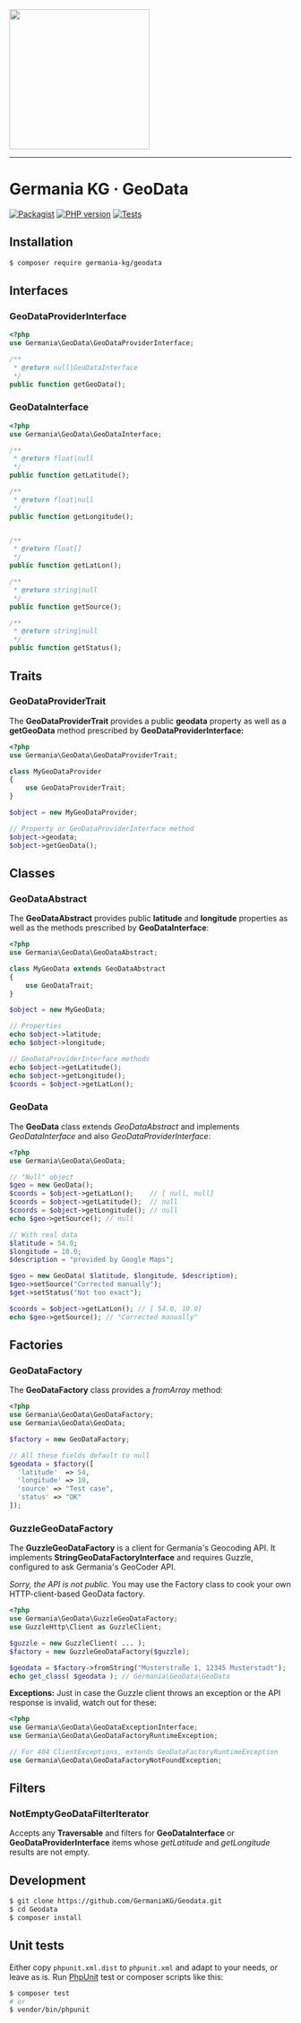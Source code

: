 <img src="https://static.germania-kg.com/logos/ga-logo-2016-web.svgz" width="250px">

------




# Germania KG · GeoData

[![Packagist](https://img.shields.io/packagist/v/germania-kg/geodata.svg?style=flat)](https://packagist.org/packages/germania-kg/geodata)
[![PHP version](https://img.shields.io/packagist/php-v/germania-kg/geodata.svg)](https://packagist.org/packages/germania-kg/geodata)
[![Tests](https://github.com/GermaniaKG/GeoData/actions/workflows/tests.yml/badge.svg)](https://github.com/GermaniaKG/GeoData/actions/workflows/tests.yml)



## Installation

```bash
$ composer require germania-kg/geodata
```




## Interfaces 

### GeoDataProviderInterface
```php
<?php
use Germania\GeoData\GeoDataProviderInterface;
```

```php
/**
 * @return null|GeoDataInterface
 */
public function getGeoData();
```



### GeoDataInterface

```php
<?php
use Germania\GeoData\GeoDataInterface;
```

```php
/**
 * @return float|null
 */
public function getLatitude();

/**
 * @return float|null
 */
public function getLongitude();


/**
 * @return float[]
 */
public function getLatLon();

/**
 * @return string|null
 */
public function getSource();

/**
 * @return string|null
 */
public function getStatus();
```


## Traits

### GeoDataProviderTrait

The **GeoDataProviderTrait** provides a public **geodata** property as well as a **getGeoData** method 
prescribed by **GeoDataProviderInterface:**

```php
<?php
use Germania\GeoData\GeoDataProviderTrait;

class MyGeoDataProvider
{
	use GeoDataProviderTrait;
}

$object = new MyGeoDataProvider;

// Property or GeoDataProviderInterface method
$object->geodata;
$object->getGeoData();

```



## Classes

### GeoDataAbstract

The **GeoDataAbstract** provides public **latitude** and **longitude** properties as well as the methods 
prescribed by **GeoDataInterface**:

```php
<?php
use Germania\GeoData\GeoDataAbstract;

class MyGeoData extends GeoDataAbstract
{
	use GeoDataTrait;
}

$object = new MyGeoData;

// Properties
echo $object->latitude;
echo $object->longitude;

// GeoDataProviderInterface methods
echo $object->getLatitude();
echo $object->getLongitude();
$coords = $object->getLatLon();
```



### GeoData

The **GeoData** class extends *GeoDataAbstract* and implements *GeoDataInterface* and also *GeoDataProviderInterface*:

```php
<?php
use Germania\GeoData\GeoData;  

// "Null" object
$geo = new GeoData();
$coords = $object->getLatLon();    // [ null, null]
$coords = $object->getLatitude();  // null
$coords = $object->getLongitude(); // null
echo $geo->getSource(); // null

// With real data
$latitude = 54.0;
$longitude = 10.0;
$description = "provided by Google Maps";

$geo = new GeoData( $latitude, $longitude, $description);
$geo->setSource("Corrected manually");
$get->setStatus("Not too exact");

$coords = $object->getLatLon(); // [ 54.0, 10.0]
echo $geo->getSource(); // "Corrected manually"
```



## Factories

### GeoDataFactory

The **GeoDataFactory** class provides a *fromArray* method:

```php
<?php
use Germania\GeoData\GeoDataFactory;  
use Germania\GeoData\GeoData;  

$factory = new GeoDataFactory;

// All these fields default to null
$geodata = $factory([
  'latitude'  => 54, 
  'longitude' => 10, 
  'source' => "Test case", 
  'status' => "OK"  
]);
```



### GuzzleGeoDataFactory

The **GuzzleGeoDataFactory** is a client for Germania's Geocoding API. It implements **StringGeoDataFactoryInterface** and requires Guzzle, configured to ask Germania's GeoCoder API. 

*Sorry, the API is not public.* You may use the Factory class to cook your own HTTP-client-based GeoData factory.

```php
<?php
use Germania\GeoData\GuzzleGeoDataFactory;
use GuzzleHttp\Client as GuzzleClient;

$guzzle = new GuzzleClient( ... );
$factory = new GuzzleGeoDataFactory($guzzle);

$geodata = $factory->fromString("Musterstraße 1, 12345 Musterstadt");
echo get_class( $geodata ); // Germania\GeoData\GeoData
```

**Exceptions:** Just in case the Guzzle client throws an exception or the API response is invalid, watch out for these:

```php
<?php
use Germania\GeoData\GeoDataExceptionInterface;
use Germania\GeoData\GeoDataFactoryRuntimeException;

// For 404 ClientExceptions, extends GeoDataFactoryRuntimeException
use Germania\GeoData\GeoDataFactoryNotFoundException;
```



## Filters

### NotEmptyGeoDataFilterIterator

Accepts any **Traversable** and filters for **GeoDataInterface** or **GeoDataProviderInterface** items whose *getLatitude* and *getLongitude* results are not empty.



## Development

```bash
$ git clone https://github.com/GermaniaKG/Geodata.git
$ cd Geodata
$ composer install
```

## Unit tests

Either copy `phpunit.xml.dist` to `phpunit.xml` and adapt to your needs, or leave as is. Run [PhpUnit](https://phpunit.de/) test or composer scripts like this:

```bash
$ composer test
# or
$ vendor/bin/phpunit
```

